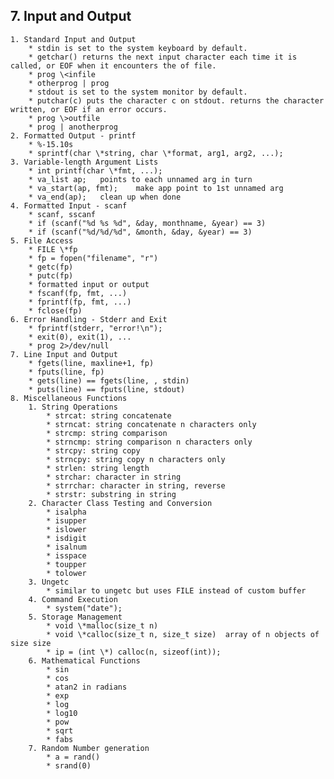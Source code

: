 ## 7. Input and Output
	1. Standard Input and Output
		* stdin is set to the system keyboard by default.
		* getchar() returns the next input character each time it is called, or EOF when it encounters the of file.
		* prog \<infile
		* otherprog | prog
		* stdout is set to the system monitor by default.
		* putchar(c) puts the character c on stdout. returns the character written, or EOF if an error occurs.
		* prog \>outfile
		* prog | anotherprog
	2. Formatted Output - printf
		* %-15.10s
		* sprintf(char \*string, char \*format, arg1, arg2, ...);
	3. Variable-length Argument Lists
		* int printf(char \*fmt, ...);
		* va_list ap;	points to each unnamed arg in turn
		* va_start(ap, fmt);	make app point to 1st unnamed arg
		* va_end(ap);	clean up when done
	4. Formatted Input - scanf
		* scanf, sscanf
		* if (scanf("%d %s %d", &day, monthname, &year) == 3)
		* if (scanf("%d/%d/%d", &month, &day, &year) == 3)
	5. File Access
		* FILE \*fp
		* fp = fopen("filename", "r")
		* getc(fp)
		* putc(fp)
		* formatted input or output
		* fscanf(fp, fmt, ...)
		* fprintf(fp, fmt, ...)
		* fclose(fp)
	6. Error Handling - Stderr and Exit
		* fprintf(stderr, "error!\n");
		* exit(0), exit(1), ...
		* prog 2>/dev/null
	7. Line Input and Output
		* fgets(line, maxline+1, fp)
		* fputs(line, fp)
		* gets(line) == fgets(line, , stdin)
		* puts(line) == fputs(line, stdout)
	8. Miscellaneous Functions
		1. String Operations
			* strcat: string concatenate
			* strncat: string concatenate n characters only
			* strcmp: string comparison
			* strncmp: string comparison n characters only
			* strcpy: string copy
			* strncpy: string copy n characters only
			* strlen: string length
			* strchar: character in string
			* strrchar: character in string, reverse
			* strstr: substring in string
		2. Character Class Testing and Conversion
			* isalpha
			* isupper
			* islower
			* isdigit
			* isalnum
			* isspace
			* toupper
			* tolower
		3. Ungetc
			* similar to ungetc but uses FILE instead of custom buffer
		4. Command Execution
			* system("date");
		5. Storage Management
			* void \*malloc(size_t n)
			* void \*calloc(size_t n, size_t size)	array of n objects of size size
			* ip = (int \*) calloc(n, sizeof(int));
		6. Mathematical Functions
			* sin
			* cos
			* atan2	in radians
			* exp
			* log
			* log10
			* pow
			* sqrt
			* fabs
		7. Random Number generation
			* a = rand()
			* srand(0)
